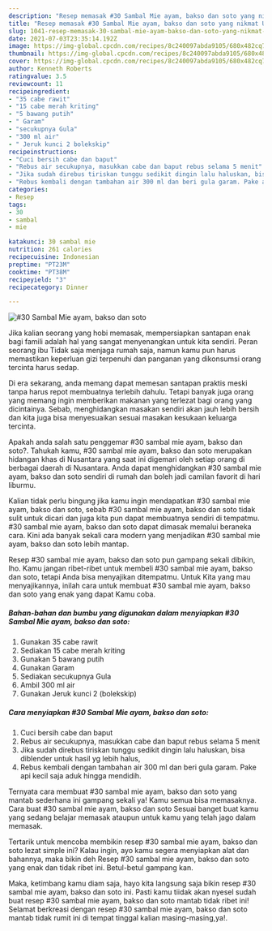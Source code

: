 ```yaml
---
description: "Resep memasak #30 Sambal Mie ayam, bakso dan soto yang nikmat Untuk Jualan"
title: "Resep memasak #30 Sambal Mie ayam, bakso dan soto yang nikmat Untuk Jualan"
slug: 1041-resep-memasak-30-sambal-mie-ayam-bakso-dan-soto-yang-nikmat-untuk-jualan
date: 2021-07-03T23:35:14.192Z
image: https://img-global.cpcdn.com/recipes/8c240097abda9105/680x482cq70/30-sambal-mie-ayam-bakso-dan-soto-foto-resep-utama.jpg
thumbnail: https://img-global.cpcdn.com/recipes/8c240097abda9105/680x482cq70/30-sambal-mie-ayam-bakso-dan-soto-foto-resep-utama.jpg
cover: https://img-global.cpcdn.com/recipes/8c240097abda9105/680x482cq70/30-sambal-mie-ayam-bakso-dan-soto-foto-resep-utama.jpg
author: Kenneth Roberts
ratingvalue: 3.5
reviewcount: 11
recipeingredient:
- "35 cabe rawit"
- "15 cabe merah kriting"
- "5 bawang putih"
- " Garam"
- "secukupnya Gula"
- "300 ml air"
- " Jeruk kunci 2 bolekskip"
recipeinstructions:
- "Cuci bersih cabe dan baput"
- "Rebus air secukupnya, masukkan cabe dan baput rebus selama 5 menit"
- "Jika sudah direbus tiriskan tunggu sedikit dingin lalu haluskan, bisa diblender untuk hasil yg lebih halus,"
- "Rebus kembali dengan tambahan air 300 ml dan beri gula garam. Pake api kecil saja aduk hingga mendidih."
categories:
- Resep
tags:
- 30
- sambal
- mie

katakunci: 30 sambal mie 
nutrition: 261 calories
recipecuisine: Indonesian
preptime: "PT23M"
cooktime: "PT38M"
recipeyield: "3"
recipecategory: Dinner

---
```



![#30 Sambal Mie ayam, bakso dan soto](https://img-global.cpcdn.com/recipes/8c240097abda9105/680x482cq70/30-sambal-mie-ayam-bakso-dan-soto-foto-resep-utama.jpg)

Jika kalian seorang yang hobi memasak, mempersiapkan santapan enak bagi famili adalah hal yang sangat menyenangkan untuk kita sendiri. Peran seorang ibu Tidak saja menjaga rumah saja, namun kamu pun harus memastikan keperluan gizi terpenuhi dan panganan yang dikonsumsi orang tercinta harus sedap.

Di era  sekarang, anda memang dapat memesan santapan praktis meski tanpa harus repot membuatnya terlebih dahulu. Tetapi banyak juga orang yang memang ingin memberikan makanan yang terlezat bagi orang yang dicintainya. Sebab, menghidangkan masakan sendiri akan jauh lebih bersih dan kita juga bisa menyesuaikan sesuai masakan kesukaan keluarga tercinta. 



Apakah anda salah satu penggemar #30 sambal mie ayam, bakso dan soto?. Tahukah kamu, #30 sambal mie ayam, bakso dan soto merupakan hidangan khas di Nusantara yang saat ini digemari oleh setiap orang di berbagai daerah di Nusantara. Anda dapat menghidangkan #30 sambal mie ayam, bakso dan soto sendiri di rumah dan boleh jadi camilan favorit di hari liburmu.

Kalian tidak perlu bingung jika kamu ingin mendapatkan #30 sambal mie ayam, bakso dan soto, sebab #30 sambal mie ayam, bakso dan soto tidak sulit untuk dicari dan juga kita pun dapat membuatnya sendiri di tempatmu. #30 sambal mie ayam, bakso dan soto dapat dimasak memalui beraneka cara. Kini ada banyak sekali cara modern yang menjadikan #30 sambal mie ayam, bakso dan soto lebih mantap.

Resep #30 sambal mie ayam, bakso dan soto pun gampang sekali dibikin, lho. Kamu jangan ribet-ribet untuk membeli #30 sambal mie ayam, bakso dan soto, tetapi Anda bisa menyajikan ditempatmu. Untuk Kita yang mau menyajikannya, inilah cara untuk membuat #30 sambal mie ayam, bakso dan soto yang enak yang dapat Kamu coba.

<!--inarticleads1-->

##### Bahan-bahan dan bumbu yang digunakan dalam menyiapkan #30 Sambal Mie ayam, bakso dan soto:

1. Gunakan 35 cabe rawit
1. Sediakan 15 cabe merah kriting
1. Gunakan 5 bawang putih
1. Gunakan  Garam
1. Sediakan secukupnya Gula
1. Ambil 300 ml air
1. Gunakan  Jeruk kunci 2 (bolekskip)




<!--inarticleads2-->

##### Cara menyiapkan #30 Sambal Mie ayam, bakso dan soto:

1. Cuci bersih cabe dan baput
1. Rebus air secukupnya, masukkan cabe dan baput rebus selama 5 menit
1. Jika sudah direbus tiriskan tunggu sedikit dingin lalu haluskan, bisa diblender untuk hasil yg lebih halus,
1. Rebus kembali dengan tambahan air 300 ml dan beri gula garam. Pake api kecil saja aduk hingga mendidih.




Ternyata cara membuat #30 sambal mie ayam, bakso dan soto yang mantab sederhana ini gampang sekali ya! Kamu semua bisa memasaknya. Cara buat #30 sambal mie ayam, bakso dan soto Sesuai banget buat kamu yang sedang belajar memasak ataupun untuk kamu yang telah jago dalam memasak.

Tertarik untuk mencoba membikin resep #30 sambal mie ayam, bakso dan soto lezat simple ini? Kalau ingin, ayo kamu segera menyiapkan alat dan bahannya, maka bikin deh Resep #30 sambal mie ayam, bakso dan soto yang enak dan tidak ribet ini. Betul-betul gampang kan. 

Maka, ketimbang kamu diam saja, hayo kita langsung saja bikin resep #30 sambal mie ayam, bakso dan soto ini. Pasti kamu tiidak akan nyesel sudah buat resep #30 sambal mie ayam, bakso dan soto mantab tidak ribet ini! Selamat berkreasi dengan resep #30 sambal mie ayam, bakso dan soto mantab tidak rumit ini di tempat tinggal kalian masing-masing,ya!.

